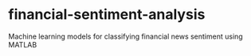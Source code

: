 # financial-sentiment-analysis
 Machine learning models for classifying financial news sentiment using MATLAB 
